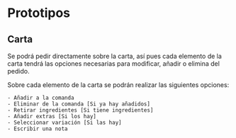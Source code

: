 # Prototipos

## Carta 

Se podrá pedir directamente sobre la carta, así pues cada elemento de la carta tendrá las opciones necesarias para modificar, añadir o elimina del pedido. 

Sobre cada elemento de la carta se podrán realizar las siguientes opciones:
    
    - Añadir a la comanda
    - Eliminar de la comanda [Si ya hay añadidos]
    - Retirar ingredientes [Si tiene ingredientes]
    - Añadir extras [Si los hay]
    - Seleccionar variación [Si las hay]
    - Escribir una nota